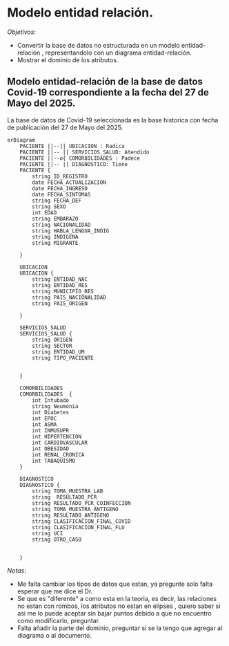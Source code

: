 # Modelo entidad relación. 

_*Objetivos:*_
- Convertir la base de datos no estructurada en un modelo entidad-relación , representandolo con un diagrama entidad-relación.
- Mostrar el dominio de los atributos.

## Modelo entidad-relación de la base de datos Covid-19 correspondiente a la fecha del 27 de Mayo del 2025. 
La base de datos de Covid-19 seleccionada es la base historica con fecha de publicación del 27 de Mayo del 2025. 

```mermaid
erDiagram
    PACIENTE ||--|| UBICACION : Radica
    PACIENTE ||-- || SERVICIOS_SALUD: Atendido
    PACIENTE ||--o{ COMORBILIDADES : Padece 
    PACIENTE ||-- || DIAGNOSTICO: Tiene
    PACIENTE {
        string ID_REGISTRO
        date FECHA_ACTUALIZACION
        date FECHA_INGRESO 
        date FECHA_SINTOMAS
        string FECHA_DEF
        string SEXO    
        int EDAD
        string EMBARAZO
        string NACIONALIDAD
        string HABLA_LENGUA_INDIG
        string INDIGENA
        string MIGRANTE    

    }

    UBICACION
    UBICACION {
        string ENTIDAD_NAC
        string ENTIDAD_RES
        string MUNICIPIO_RES
        string PAIS_NACIONALIDAD
        string PAIS_ORIGEN

    }

    SERVICIOS_SALUD
    SERVICIOS_SALUD {
        string ORIGEN
        string SECTOR
        string ENTIDAD_UM
        string TIPO_PACIENTE


    }

    COMORBILIDADES  
    COMORBILIDADES  {
        int Intubado
        string Neumonia
        int Diabetes
        int EPOC
        int ASMA
        int INMUSUPR
        int HIPERTENCION
        int CARDIOVASCULAR
        int OBESIDAD
        int RENAL_CRONICA
        int TABAQUISMO
    }

    DIAGNOSTICO
    DIAGNOSTICO {
        string TOMA_MUESTRA_LAB
        string  RESULTADO_PCR 
        string RESULTADO_PCR_COINFECCION
        string TOMA_MUESTRA_ANTIGENO
        string RESULTADO_ANTIGENO
        string CLASIFICACION_FINAL_COVID
        string CLASIFICACION_FINAL_FLU
        string UCI
        string OTRO_CASO


    }
````

_*Notas:*_
- Me falta cambiar los tipos de datos que estan, ya pregunte solo falta esperar que me dice el Dr.
- Se que es "diferente" a como esta en la teoria, es decir, las relaciones no estan con rombos, los atributos no estan en elipses , quiero saber si asi me lo puede aceptar sin bajar puntos debido a que no encuentro como modificarlo, preguntar.
- Falta añadir la parte del dominio, preguntar si se la tengo que agregar al diagrama o al documento. 